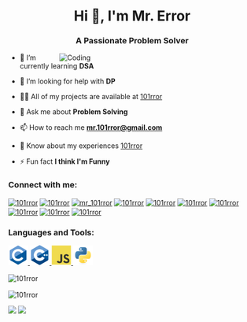 <h1 align="center">Hi 👋, I'm Mr. Error</h1>
<h3 align="center">A Passionate Problem Solver</h3>
<img align="right" alt="Coding" width="400" src="https://cdn.dribbble.com/users/1059583/screenshots/4171367/coding-freak.gif">

- 🌱 I’m currently learning **DSA**

- 🤝 I’m looking for help with **DP**

- 👨‍💻 All of my projects are available at [101rror](https://github.com/101rror)

- 💬 Ask me about **Problem Solving**

- 📫 How to reach me **mr.101rror@gmail.com**

- 📄 Know about my experiences [101rror](https://github.com/101rror)

- ⚡ Fun fact **I think I'm Funny**

<h3 align="left">Connect with me:</h3>
<p align="left">
<a href="https://linkedin.com/in/101rror" target="blank"><img align="center" src="https://raw.githubusercontent.com/rahuldkjain/github-profile-readme-generator/master/src/images/icons/Social/linked-in-alt.svg" alt="101rror" height="30" width="40" /></a>
<a href="https://kaggle.com/101rror" target="blank"><img align="center" src="https://raw.githubusercontent.com/rahuldkjain/github-profile-readme-generator/master/src/images/icons/Social/kaggle.svg" alt="101rror" height="30" width="40" /></a>
<a href="https://www.codechef.com/users/mr_101rror" target="blank"><img align="center" src="https://cdn.jsdelivr.net/npm/simple-icons@3.1.0/icons/codechef.svg" alt="mr_101rror" height="30" width="40" /></a>
<a href="https://www.hackerrank.com/101rror" target="blank"><img align="center" src="https://raw.githubusercontent.com/rahuldkjain/github-profile-readme-generator/master/src/images/icons/Social/hackerrank.svg" alt="101rror" height="30" width="40" /></a>
<a href="https://codeforces.com/profile/101rror" target="blank"><img align="center" src="https://raw.githubusercontent.com/rahuldkjain/github-profile-readme-generator/master/src/images/icons/Social/codeforces.svg" alt="101rror" height="30" width="40" /></a>
<a href="https://www.leetcode.com/101rror" target="blank"><img align="center" src="https://raw.githubusercontent.com/rahuldkjain/github-profile-readme-generator/master/src/images/icons/Social/leet-code.svg" alt="101rror" height="30" width="40" /></a>
<a href="https://www.hackerearth.com/101rror" target="blank"><img align="center" src="https://raw.githubusercontent.com/rahuldkjain/github-profile-readme-generator/master/src/images/icons/Social/hackerearth.svg" alt="101rror" height="30" width="40" /></a>
<a href="https://auth.geeksforgeeks.org/user/101rror" target="blank"><img align="center" src="https://raw.githubusercontent.com/rahuldkjain/github-profile-readme-generator/master/src/images/icons/Social/geeks-for-geeks.svg" alt="101rror" height="30" width="40" /></a>
<a href="https://www.topcoder.com/members/101rror" target="blank"><img align="center" src="https://raw.githubusercontent.com/rahuldkjain/github-profile-readme-generator/master/src/images/icons/Social/topcoder.svg" alt="101rror" height="30" width="40" /></a>
<a href="https://discord.gg/101rror" target="blank"><img align="center" src="https://raw.githubusercontent.com/rahuldkjain/github-profile-readme-generator/master/src/images/icons/Social/discord.svg" alt="101rror" height="30" width="40" /></a>
</p>

<h3 align="left">Languages and Tools:</h3>
<p align="left"> <a href="https://www.cprogramming.com/" target="_blank" rel="noreferrer"> <img src="https://raw.githubusercontent.com/devicons/devicon/master/icons/c/c-original.svg" alt="c" width="40" height="40"/> </a> <a href="https://www.w3schools.com/cpp/" target="_blank" rel="noreferrer"> <img src="https://raw.githubusercontent.com/devicons/devicon/master/icons/cplusplus/cplusplus-original.svg" alt="cplusplus" width="40" height="40"/> </a> <a href="https://developer.mozilla.org/en-US/docs/Web/JavaScript" target="_blank" rel="noreferrer"> <img src="https://raw.githubusercontent.com/devicons/devicon/master/icons/javascript/javascript-original.svg" alt="javascript" width="40" height="40"/> </a> <a href="https://www.python.org" target="_blank" rel="noreferrer"> <img src="https://raw.githubusercontent.com/devicons/devicon/master/icons/python/python-original.svg" alt="python" width="40" height="40"/> </a> </p>

<p><img align="center" src="https://github-readme-stats.vercel.app/api/top-langs?username=101rror&show_icons=true&locale=en&layout=compact" alt="101rror" /></p>

<p><img align="center" src="https://github-readme-streak-stats.herokuapp.com/?user=101rror&" alt="101rror" /></p>



![](https://leetcard.jacoblin.cool/101rror?ext=contest)
![](https://leetcard.jacoblin.cool/101rror?ext=heatmap)
